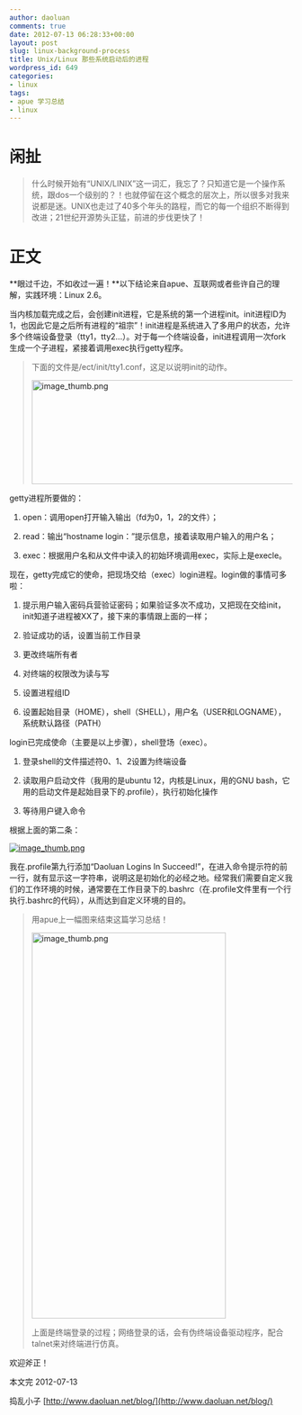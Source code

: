 ```yaml
---
author: daoluan
comments: true
date: 2012-07-13 06:28:33+00:00
layout: post
slug: linux-background-process
title: Unix/Linux 那些系统启动后的进程
wordpress_id: 649
categories:
- linux
tags:
- apue 学习总结
- linux
---
```


# 闲扯




<blockquote>什么时候开始有“UNIX/LINIX”这一词汇，我忘了？只知道它是一个操作系统，跟dos一个级别的？！也就停留在这个概念的层次上，所以很多对我来说都是迷。UNIX也走过了40多个年头的路程，而它的每一个组织不断得到改进；21世纪开源势头正猛，前进的步伐更快了！</blockquote>




# 正文


**眼过千边，不如收过一遍！**以下结论来自apue、互联网或者些许自己的理解，实践环境：Linux 2.6。

当内核加载完成之后，会创建init进程，它是系统的第一个进程init。init进程ID为1，也因此它是之后所有进程的“祖宗”！init进程是系统进入了多用户的状态，允许多个终端设备登录（tty1，tty2...）。对于每一个终端设备，init进程调用一次fork生成一个子进程，紧接着调用exec执行getty程序。


<blockquote><p>下面的文件是/ect/init/tty1.conf，这足以说明init的动作。</p>
<p><a href="http://md.daoluan.net/images/blog/2012/07/image_thumb.png"><img class="alignnone size-full wp-image-644" alt="image_thumb.png" src="http://md.daoluan.net/images/blog/2012/07/image_thumb.png" width="644" height="185"></a></p></blockquote>


getty进程所要做的：




  1. open：调用open打开输入输出（fd为0，1，2的文件）；


  2. read：输出“hostname login：”提示信息，接着读取用户输入的用户名；


  3. exec：根据用户名和从文件中读入的初始环境调用exec，实际上是execle。


现在，getty完成它的使命，把现场交给（exec）login进程。login做的事情可多啦：


  1. 提示用户输入密码兵营验证密码；如果验证多次不成功，又把现在交给init，init知道子进程被XX了，接下来的事情跟上面的一样；


  2. 验证成功的话，设置当前工作目录


  3. 更改终端所有者


  4. 对终端的权限改为读与写


  5. 设置进程组ID


  6. 设置起始目录（HOME），shell（SHELL），用户名（USER和LOGNAME），系统默认路径（PATH）


login已完成使命（主要是以上步骤），shell登场（exec）。


  1. 登录shell的文件描述符0、1、2设置为终端设备


  2. 读取用户启动文件（我用的是ubuntu 12，内核是Linux，用的GNU bash，它用的启动文件是起始目录下的.profile），执行初始化操作


  3. 等待用户键入命令


根据上面的第二条：

[![image_thumb.png](http://md.daoluan.net/images/blog/2012/07/image_thumb1.png)](http://md.daoluan.net/images/blog/2012/07/image_thumb1.png)

我在.profile第九行添加“Daoluan Logins In Succeed!”，在进入命令提示符的前一行，就有显示这一字符串，说明这是初始化的必经之地。经常我们需要自定义我们的工作环境的时候，通常要在工作目录下的.bashrc（在.profile文件里有一个行执行.bashrc的代码），从而达到自定义环境的目的。


<blockquote><p>用apue上一幅图来结束这篇学习总结！</p>
<p><a href="http://md.daoluan.net/images/blog/2012/07/image_thumb2.png"><img class="alignnone size-full wp-image-648" alt="image_thumb.png" src="http://md.daoluan.net/images/blog/2012/07/image_thumb2.png" width="345" height="686"></a></p>
<p>上面是终端登录的过程；网络登录的话，会有伪终端设备驱动程序，配合talnet来对终端进行仿真。</p></blockquote>


欢迎斧正！

本文完 2012-07-13

捣乱小子 [http://www.daoluan.net/blog/](http://www.daoluan.net/blog/)
